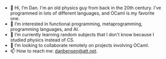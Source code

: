 - 👋 Hi, I’m Dan. I'm an old physics guy from back in the 20th century. I've programmed in lots of different languages, and OCaml is my favorite one.
- 👀 I’m interested in functional programming, metaprogramming, programming languages, and AI.
- 🌱 I’m currently learning random subjects that I don't know because I studied physics instead of CS.
- 💞️ I’m looking to collaborate remotely on projects involving OCaml.
- 📫 How to reach me: danbensen@att.net.

<!---
Drakken/Drakken is a ✨ special ✨ repository because its `README.md` (this file) appears on your GitHub profile.
You can click the Preview link to take a look at your changes.
--->
